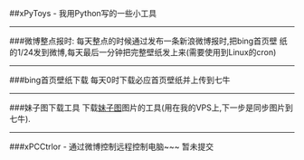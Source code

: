 ##xPyToys - 我用Python写的一些小工具

---
###微博整点报时:
每天整点的时候通过发布一条新浪微博报时,把bing首页壁 纸的1/24发到微博,每天最后一分钟把完整壁纸发上来(需要使用到Linux的cron)


---
###bing首页壁纸下载
每天0时下载必应首页壁纸并上传到七牛

---
###妹子图下载工具
下载<a href='http://www.meizitu.com/' target='_blank'>妹子图</a>图片的工具(用在我的VPS上,下一步是同步图片到七牛).


---
###xPCCtrlor - 通过微博控制远程控制电脑~~~
暂未提交
